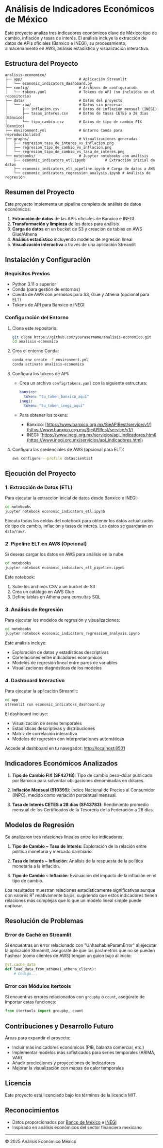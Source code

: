# Análisis de Indicadores Económicos de México

Este proyecto analiza tres indicadores económicos clave de México: tipo de cambio, inflación y tasas de interés. El análisis incluye la extracción de datos de APIs oficiales (Banxico e INEGI), su procesamiento, almacenamiento en AWS, análisis estadístico y visualización interactiva.

## Estructura del Proyecto

```
analisis-economico/
├── app/                          # Aplicación Streamlit
│   └── economic_indicators_dashboard.py
├── config/                       # Archivos de configuración
│   └── tokens.yaml               # Tokens de API (no incluidos en el repositorio)
├── data/                         # Datos del proyecto
│   └── raw/                      # Datos sin procesar
│       ├── inflacion.csv         # Datos de inflación mensual (INEGI)
│       ├── tasas_interes.csv     # Datos de tasas CETES a 28 días (Banxico)
│       └── tipo_cambio.csv       # Datos de tipo de cambio FIX (Banxico)
├── environment.yml               # Entorno Conda para reproducibilidad
├── graphs/                       # Visualizaciones generadas
│   ├── regresion_tasa_de_interes_vs_inflacion.png
│   ├── regresion_tipo_de_cambio_vs_inflacion.png
│   └── regresion_tipo_de_cambio_vs_tasa_de_interes.png
└── notebooks/                    # Jupyter notebooks con análisis
    ├── economic_indicators_etl.ipynb         # Extracción inicial de datos
    ├── economic_indicators_elt_pipeline.ipynb # Carga de datos a AWS
    └── economic_indicators_regression_analysis.ipynb # Análisis de regresión
```

## Resumen del Proyecto

Este proyecto implementa un pipeline completo de análisis de datos económicos:

1. **Extracción de datos** de las APIs oficiales de Banxico e INEGI
2. **Transformación y limpieza** de los datos para análisis
3. **Carga de datos** en un bucket de S3 y creación de tablas en AWS Glue/Athena
4. **Análisis estadístico** incluyendo modelos de regresión lineal
5. **Visualización interactiva** a través de una aplicación Streamlit

## Instalación y Configuración

### Requisitos Previos

- Python 3.11 o superior
- Conda (para gestión de entornos)
- Cuenta de AWS con permisos para S3, Glue y Athena (opcional para ELT)
- Tokens de API para Banxico e INEGI

### Configuración del Entorno

1. Clona este repositorio:
   ```bash
   git clone https://github.com/yourusername/analisis-economico.git
   cd analisis-economico
   ```

2. Crea el entorno Conda:
   ```bash
   conda env create -f environment.yml
   conda activate analisis-economico
   ```

3. Configura los tokens de API:
   - Crea un archivo `config/tokens.yaml` con la siguiente estructura:
     ```yaml
     banxico:
       token: "tu_token_banxico_aquí"
     inegi:
       token: "tu_token_inegi_aquí"
     ```

   - Para obtener los tokens:
     - Banxico: [https://www.banxico.org.mx/SieAPIRest/service/v1/](https://www.banxico.org.mx/SieAPIRest/service/v1/)
     - INEGI: [https://www.inegi.org.mx/servicios/api_indicadores.html](https://www.inegi.org.mx/servicios/api_indicadores.html)

4. Configura las credenciales de AWS (opcional para ELT):
   ```bash
   aws configure --profile datascientist
   ```

## Ejecución del Proyecto

### 1. Extracción de Datos (ETL)

Para ejecutar la extracción inicial de datos desde Banxico e INEGI:

```bash
cd notebooks
jupyter notebook economic_indicators_etl.ipynb
```

Ejecuta todas las celdas del notebook para obtener los datos actualizados de tipo de cambio, inflación y tasas de interés. Los datos se guardarán en `data/raw/`.

### 2. Pipeline ELT en AWS (Opcional)

Si deseas cargar los datos en AWS para análisis en la nube:

```bash
cd notebooks
jupyter notebook economic_indicators_elt_pipeline.ipynb
```

Este notebook:
1. Sube los archivos CSV a un bucket de S3
2. Crea un catálogo en AWS Glue
3. Define tablas en Athena para consultas SQL

### 3. Análisis de Regresión

Para ejecutar los modelos de regresión y visualizaciones:

```bash
cd notebooks
jupyter notebook economic_indicators_regression_analysis.ipynb
```

Este análisis incluye:
- Exploración de datos y estadísticas descriptivas
- Correlaciones entre indicadores económicos
- Modelos de regresión lineal entre pares de variables
- Visualizaciones diagnósticas de los modelos

### 4. Dashboard Interactivo

Para ejecutar la aplicación Streamlit:

```bash
cd app
streamlit run economic_indicators_dashboard.py
```

El dashboard incluye:
- Visualización de series temporales
- Estadísticas descriptivas y distribuciones
- Matriz de correlación interactiva
- Modelos de regresión con interpretaciones automáticas

Accede al dashboard en tu navegador: [http://localhost:8501](http://localhost:8501)

## Indicadores Económicos Analizados

1. **Tipo de Cambio FIX (SF43718)**: Tipo de cambio peso-dólar publicado por Banxico para solventar obligaciones denominadas en dólares.

2. **Inflación Mensual (910399)**: Índice Nacional de Precios al Consumidor (INPC), medido como variación porcentual mensual.

3. **Tasa de Interés CETES a 28 días (SF43783)**: Rendimiento promedio mensual de los Certificados de la Tesorería de la Federación a 28 días.

## Modelos de Regresión

Se analizaron tres relaciones lineales entre los indicadores:

1. **Tipo de Cambio ~ Tasa de Interés**: Exploración de la relación entre política monetaria y mercado cambiario.

2. **Tasa de Interés ~ Inflación**: Análisis de la respuesta de la política monetaria a la inflación.

3. **Tipo de Cambio ~ Inflación**: Evaluación del impacto de la inflación en el tipo de cambio.

Los resultados muestran relaciones estadísticamente significativas aunque con valores R² relativamente bajos, sugiriendo que estos indicadores tienen relaciones más complejas que lo que un modelo lineal simple puede capturar.

## Resolución de Problemas

### Error de Caché en Streamlit

Si encuentras un error relacionado con "UnhashableParamError" al ejecutar la aplicación Streamlit, asegúrate de que los parámetros que no se pueden hashear (como clientes de AWS) tengan un guion bajo al inicio:

```python
@st.cache_data
def load_data_from_athena(_athena_client):
    # Código...
```

### Error con Módulos Itertools

Si encuentras errores relacionados con `groupby` o `count`, asegúrate de importar estas funciones:

```python
from itertools import groupby, count
```

## Contribuciones y Desarrollo Futuro

Áreas para expandir el proyecto:

- Incluir más indicadores económicos (PIB, balanza comercial, etc.)
- Implementar modelos más sofisticados para series temporales (ARIMA, VAR)
- Añadir predicciones y proyecciones de indicadores
- Mejorar la visualización con mapas de calor temporales

## Licencia

Este proyecto está licenciado bajo los términos de la licencia MIT.

## Reconocimientos

- Datos proporcionados por [Banco de México](https://www.banxico.org.mx/) e [INEGI](https://www.inegi.org.mx/)
- Inspirado en análisis económicos del sector financiero mexicano

---

© 2025 Análisis Económico México
